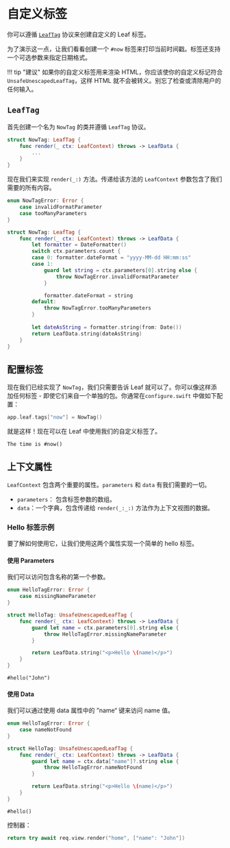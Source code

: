 # 自定义标签

你可以遵循 [`LeafTag`](https://api.vapor.codes/leafkit/documentation/leafkit/leaftag) 协议来创建自定义的 Leaf 标签。

为了演示这一点，让我们看看创建一个 `#now` 标签来打印当前时间戳。标签还支持一个可选参数来指定日期格式。

!!! tip "建议" 
    如果你的自定义标签用来渲染 HTML，你应该使你的自定义标记符合 `UnsafeUnescapedLeafTag`，这样 HTML 就不会被转义。别忘了检查或清除用户的任何输入。

## `LeafTag`

首先创建一个名为 `NowTag` 的类并遵循 `LeafTag` 协议。

```swift
struct NowTag: LeafTag {
    func render(_ ctx: LeafContext) throws -> LeafData {
        ...
    }
}
```

现在我们来实现 `render(_:)` 方法。传递给该方法的 `LeafContext` 参数包含了我们需要的所有内容。

```swift
enum NowTagError: Error {
    case invalidFormatParameter
    case tooManyParameters
}

struct NowTag: LeafTag {
    func render(_ ctx: LeafContext) throws -> LeafData {
        let formatter = DateFormatter()
        switch ctx.parameters.count {
        case 0: formatter.dateFormat = "yyyy-MM-dd HH:mm:ss"
        case 1:
            guard let string = ctx.parameters[0].string else {
                throw NowTagError.invalidFormatParameter
            }

            formatter.dateFormat = string
        default:
            throw NowTagError.tooManyParameters
	    }
    
        let dateAsString = formatter.string(from: Date())
        return LeafData.string(dateAsString)
    }
}
```

## 配置标签

现在我们已经实现了 `NowTag`，我们只需要告诉 Leaf 就可以了。你可以像这样添加任何标签 - 即使它们来自一个单独的包。你通常在`configure.swift` 中做如下配置：

```swift
app.leaf.tags["now"] = NowTag()
```

就是这样！现在可以在 Leaf 中使用我们的自定义标签了。

```leaf
The time is #now()
```

## 上下文属性

`LeafContext` 包含两个重要的属性。`parameters` 和 `data` 有我们需要的一切。

 - `parameters`： 包含标签参数的数组。
 - `data`：一个字典，包含传递给 `render(_:_:)` 方法作为上下文视图的数据。


### Hello 标签示例

要了解如何使用它，让我们使用这两个属性实现一个简单的 hello 标签。

#### 使用 Parameters

我们可以访问包含名称的第一个参数。

```swift
enum HelloTagError: Error {
    case missingNameParameter
}

struct HelloTag: UnsafeUnescapedLeafTag {
    func render(_ ctx: LeafContext) throws -> LeafData {
        guard let name = ctx.parameters[0].string else {
            throw HelloTagError.missingNameParameter
        }

        return LeafData.string("<p>Hello \(name)</p>")
    }
}
```

```leaf
#hello("John")
```

#### 使用 Data

我们可以通过使用 data 属性中的 ”name“ 键来访问 name 值。

```swift
enum HelloTagError: Error {
    case nameNotFound
}

struct HelloTag: UnsafeUnescapedLeafTag {
    func render(_ ctx: LeafContext) throws -> LeafData {
        guard let name = ctx.data["name"]?.string else {
            throw HelloTagError.nameNotFound
        }

        return LeafData.string("<p>Hello \(name)</p>")
    }
}
```

```leaf
#hello()
```

控制器：

```swift
return try await req.view.render("home", ["name": "John"])
```
